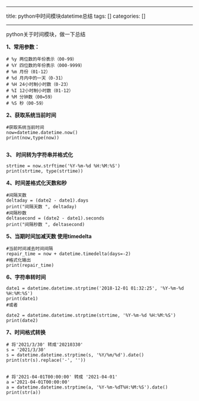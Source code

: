 
--- 
title:  python中时间模块datetime总结 
tags: []
categories: [] 

---
python关于时间模块，做一下总结

**1、常用参数：**

```
# %y 两位数的年份表示（00-99）
# %Y 四位数的年份表示（000-9999）
# %m 月份（01-12）
# %d 月内中的一天（0-31）
# %H 24小时制小时数（0-23）
# %I 12小时制小时数（01-12）
# %M 分钟数（00=59）
# %S 秒（00-59）

```

**2、获取系统当前时间**

```
#获取系统当前时间
now=datetime.datetime.now()
print(now,type(now))


```

**3、 时间转为字符串并格式化**

```
strtime = now.strftime('%Y-%m-%d %H:%M:%S')
print(strtime, type(strtime))

```

**4、时间差格式化天数和秒**

```
#间隔天数
deltaday = (date2 - date1).days
print("间隔天数 ", deltaday)
#间隔秒数
deltasecond = (date2 - date1).seconds
print("间隔秒数 ", deltasecond)

```

**5、当期时间加减天数 使用timedelta**

```
#当前时间减去时间间隔
repair_time = now + datetime.timedelta(days=-2)
#格式化输出
print(repair_time)

```

**6、字符串转时间**

```
date1 = datetime.datetime.strptime('2018-12-01 01:32:25', '%Y-%m-%d %H:%M:%S')
print(date1)
#或者

date2 = datetime.datetime.strptime(strtime, '%Y-%m-%d %H:%M:%S')
print(date2)

```

**7、时间格式转换**

```
# 将'2021/3/30' 转成'20210330'
s = '2021/3/30'
s = datetime.datetime.strptime(s, '%Y/%m/%d').date()
print(str(s).replace('-', ''))


# 将'2021-04-01T00:00:00' 转成 '2021-04-01'
a ='2021-04-01T00:00:00'
a = datetime.datetime.strptime(a, '%Y-%m-%dT%H:%M:%S').date()
print(str(a))

```
